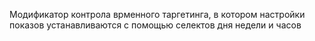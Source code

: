Модификатор контрола врменного таргетинга, в котором настройки показов устанавливаются с помощью селектов дня недели и часов   
